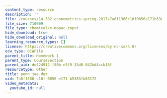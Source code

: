 ```yaml
---
content_type: resource
description: ''
file: /courses/14-382-econometrics-spring-2017/7a6f1366c10f0056e171b5383fb63172_penn_jae.dat
file_size: 710009
file_type: chemical/x-mopac-input
hide_download: true
hide_download_original: null
learning_resource_types: []
license: https://creativecommons.org/licenses/by-nc-sa/4.0/
ocw_type: OCWFile
parent_title: Homework 1
parent_type: CourseSection
parent_uid: de424912-f80b-e5f9-33d0-042bd4ccb18f
resourcetype: Other
title: penn_jae.dat
uid: 7a6f1366-c10f-0056-e171-b5383fb63172
video_metadata:
  youtube_id: null
---
```

